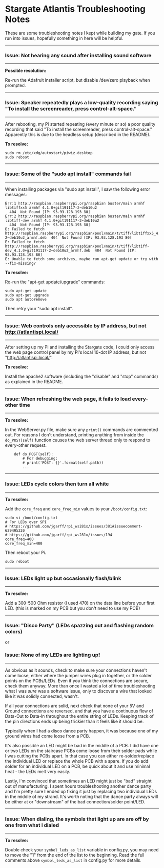 # Stargate Atlantis Troubleshooting Notes

These are some troubleshooting notes I kept while building my gate. If you run into issues, hopefully something in here will be helpful.


----------------------------------------
### Issue: Not hearing any sound after installing sound software
----------------------------------------

**Possible resolution:**

Re-run the Adafruit installer script, but disable /dev/zero playback when prompted.





----------------------------------------
### Issue: Speaker repeatedly plays a low-quality recording saying "To install the screenreader, press control-alt-space."
----------------------------------------


After rebooting, my Pi started repeating (every minute or so) a poor quality recording that said "To install the screenreader, press control-alt-space." Apparently this is due to the headless setup (described in the README).

**To resolve:**

```
sudo rm /etc/xdg/autostart/piwiz.desktop
sudo reboot
```





----------------------------------------
### Issue: Some of the "sudo apt install" commands fail
----------------------------------------

When installing packages via "sudo apt install", I saw the following error messages:

```
Err:1 http://raspbian.raspberrypi.org/raspbian buster/main armhf libtiffxx5 armhf 4.1.0+git191117-2~deb10u2
  404  Not Found [IP: 93.93.128.193 80]
Err:2 http://raspbian.raspberrypi.org/raspbian buster/main armhf libtiff-dev armhf 4.1.0+git191117-2~deb10u2
  404  Not Found [IP: 93.93.128.193 80]
E: Failed to fetch http://raspbian.raspberrypi.org/raspbian/pool/main/t/tiff/libtiffxx5_4.1.0+git191117-2~deb10u2_armhf.deb  404  Not Found [IP: 93.93.128.193 80]
E: Failed to fetch http://raspbian.raspberrypi.org/raspbian/pool/main/t/tiff/libtiff-dev_4.1.0+git191117-2~deb10u2_armhf.deb  404  Not Found [IP: 93.93.128.193 80]
E: Unable to fetch some archives, maybe run apt-get update or try with --fix-missing?
```

**To resolve:**

Re-run the "apt-get update/upgrade" commands:

```
sudo apt-get update
sudo apt-get upgrade
sudo apt autoremove
```

Then retry your "sudo apt install".





----------------------------------------
### Issue: Web controls only accessible by IP address, but not http://atlantispi.local/
----------------------------------------

After setting up my Pi and installing the Stargate code, I could only access the web page control panel by my Pi's local 10-dot IP address, but not "http://atlantispi.local/".

**To resolve:**

Install the apache2 software (including the "disable" and "stop" commands) as explained in the README.





----------------------------------------
### Issue: When refreshing the web page, it fails to load every-other time
--------------------

**To resolve:**

In the WebServer.py file, make sure any `print()` commands are commented out. For reasons I don't understand, printing anything from inside the `do_POST(self)` function causes the web server thread only to respond to every-other request.

```
    def do_POST(self):
        # For debugging:
        # print('POST: {}'.format(self.path))
        ...
```





----------------------------------------
### Issue: LEDs cycle colors then turn all white
----------------------------------------

**To resolve:**

Add the `core_freq` and `core_freq_min` values to your `/boot/config.txt`:

```
sudo vi /boot/config.txt
# For LEDs over SPI
# https://github.com/jgarff/rpi_ws281x/issues/381#issuecomment-629495220
# https://github.com/jgarff/rpi_ws281x/issues/194
core_freq=400
core_freq_min=400
```

Then reboot your Pi.

```sudo reboot```





----------------------------------------
### Issue: LEDs light up but occasionally flash/blink
----------------------------------------

**To resolve:**

Add a 300-500 Ohm resistor (I used 470) on the data line before your first LED. (this is marked on my PCB but you don't need to use my PCB)





--------------------
### Issue: "Disco Party" (LEDs spazzing out and flashing random colors)
or
### Issue: None of my LEDs are lighting up!
--------------------

As obvious as it sounds, check to make sure your connections haven't come loose, either where the jumper wires plug in together, or the solder points on the PCBs/LEDs. Even if you think the connections are secure, check them anyway. More than once I wasted a lot of time troubleshooting what I was *sure* was a software issue, only to discover a wire that looked like it was solidly connected, wasn't.

If all your connections are solid, next check that none of your 5V and Ground connections are reversed, and that you have a continuous flow of Data-Out to Data-In throughout the entire string of LEDs. Keeping track of the pin directions ends up being trickier than it feels like it should be.

Typically when I had a disco dance party happen, it was because one of my ground wires had come loose from a PCB.

It's also possible an LED might be bad in the middle of a PCB. I did have one or two LEDs on the staircase PCBs come loose from their solder pads while I was cutting the PCBs apart. In that case you can either re-solder/replace the individual LED or replace the whole PCB with a spare. If you do add solder for an individual LED on a PCB, be quick about it and use minimal heat - the LEDs melt very easily.

Lastly, I'm convinced that sometimes an LED might just be "bad" straight out of manufacturing. I spent hours troubleshooting another dance party and I'm pretty sure I ended up fixing it just by replacing two individual LEDs in the middle of my strand. It's worth noting that the dance party always will be either at or "downstream" of the bad connection/solder point/LED.





----------------------------------------
### Issue: When dialing, the symbols that light up are are off by one from what I dialed
----------------------------------------

**To resolve:**

Double check your `symbol_leds_as_list` variable in config.py, you may need to move the "1" from the end of the list to the beginning. Read the full comments above `symbol_leds_as_list` in config.py for more details.